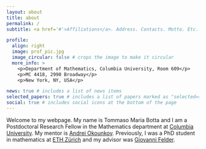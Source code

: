```yaml
---
layout: about
title: about
permalink: /
subtitle: <a href='#'>Affiliations</a>. Address. Contacts. Motto. Etc.

profile:
  align: right
  image: prof_pic.jpg
  image_circular: false # crops the image to make it circular
  more_info: >
    <p>Department of Mathematics, Columbia University, Room 609</p>
    <p>MC 4418, 2990 Broadway</p>
    <p>New York, NY, USA</p>

news: true # includes a list of news items
selected_papers: true # includes a list of papers marked as "selected={true}"
social: true # includes social icons at the bottom of the page
---
```


Welcome to my webpage.  My name is Tommaso Maria Botta and I am a Postdoctoral Research Fellow in the Mathematics department at [Columbia University](https://www.math.columbia.edu).  My mentor is [Andrei Okounkov](https://www.math.columbia.edu/~okounkov/). Previously, I was a PhD student in mathematics at [ETH Zürich](https://math.ethz.ch) and my advisor was [Giovanni Felder](https://people.math.ethz.ch/~felder/).

